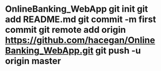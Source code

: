 # OnlineBanking_WebApp git init git add README.md git commit -m first commit git remote add origin https://github.com/hacegan/OnlineBanking_WebApp.git git push -u origin master
